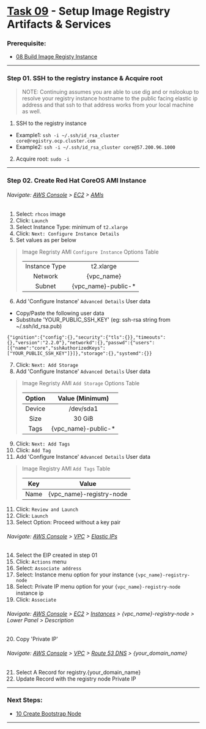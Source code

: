 # [Task 09](../tasks/registry) - Setup Image Registry Artifacts & Services
### Prerequisite:
  + [08 Build Image Registy Instance]
--------------------------------------------------------------------------------
### Step 01\. SSH to the registry instance & Acquire root
>   NOTE:
>   Continuing assumes you are able to use dig and or nslookup to resolve your
>   registry instance hostname to the public facing elastic ip address and that
>   ssh to that address works from your local machine as well.

  1. SSH to the registry instance
  - Example1: ` ssh -i ~/.ssh/id_rsa_cluster core@registry.ocp.cluster.com `
  - Example2: ` ssh -i ~/.ssh/id_rsa_cluster core@57.200.96.1000 `
  2. Acquire root: ` sudo -i `

---------------------------------------------------------------------------------
### Step 02\. Create Red Hat CoreOS AMI Instance
###### Navigate: [AWS Console] > [EC2] > [AMIs]
  1. Select: `rhcos` image
  2. Click: `Launch`
  3. Select Instance Type: minimum of `t2.xlarge`
  4. Click: `Next: Configure Instance Details`
  5. Set values as per below

>   Image Regristy AMI `Configure Instance` Options Table
>
>   |                |                     |
>   |:--------------:|:-------------------:|
>   | Instance Type  | t2.xlarge           |
>   | Network        | {vpc_name}          |
>   | Subnet         | {vpc_name}-public-* |

  6. Add 'Configure Instance' `Advanced Details` User data        
  - Copy/Paste the following user data        
  - Substitute 'YOUR\_PUBLIC\_SSH\_KEY' (eg: ssh-rsa string from ~/.ssh/id\_rsa.pub)   
```
{"ignition":{"config":{},"security":{"tls":{}},"timeouts":{},"version":"2.2.0"},"networkd":{},"passwd":{"users":[{"name":"core","sshAuthorizedKeys":["YOUR_PUBLIC_SSH_KEY"]}]},"storage":{},"systemd":{}}
```

  7. Click: `Next: Add Storage`
  8. Add 'Configure Instance' `Advanced Details` User data        
>   Image Regristy AMI `Add Storage` Options Table
>
>   | Option         | Value (Minimum)     |
>   |:--------------:|:-------------------:|
>   | Device         | /dev/sda1           |
>   | Size           | 30 GiB              |
>   | Tags           | {vpc_name}-public-* |

  9. Click: `Next: Add Tags`
  9. Click: `Add Tag`
 10. Add 'Configure Instance' `Advanced Details` User data        
>   Image Registry AMI `Add Tags` Table
>
>   | Key  | Value                    |
>   |:----:|:------------------------:|
>   | Name | {vpc_name}-registry-node |

 11. Click: `Review and Launch`
 12. Click: `Launch`
 13. Select Option: Proceed without a key pair

###### Navigate: [AWS Console] > [VPC] > [Elastic IPs]
 14. Select the EIP created in step 01
 15. Click: `Actions` menu
 16. Select: `Associate address`
 17. Select: Instance menu option for your instance `{vpc_name}-registry-node`
 18. Select: Private IP menu option for your `{vpc_name}-registry-node` instance ip
 19. Click: `Associate`

###### Navigate: [AWS Console] > [EC2] > [Instances] > {vpc_name}-registry-node > Lower Panel > Description
 20. Copy 'Private IP'

###### Navigate: [AWS Console] > [VPC] > [Route 53 DNS] > {your_domain_name}
 21. Select A Record for registry.{your\_domain\_name}
 22. Update Record with the registry node Private IP

---------------------------------------------------------------------------------
### Next Steps:
  + [10 Create Bootstrap Node]
--------------------------------------------------------------------------------
[08 Build Image Registy Instance]:../manual/08_ImageRegistryInstance.md
[10 Create Bootstrap Node]:../manual/10_Bootstrap.md
[EC2]:https://console.amazonaws-us-gov.com/ec2/home
[VPC]:https://console.amazonaws-us-gov.com/vpc/home
[AMIs]:https://console.amazonaws-us-gov.com/ec2/home#Images
[Instances]:https://console.amazonaws-us-gov.com/ec2/home#Instances
[AWS Console]:https://console.amazonaws-us-gov.com/console/home
[Elastic IPs]:https://console.amazonaws-us-gov.com/vpc/home#Addresses
[Route 53 DNS]:https://console.amazonaws-us-gov.com/route53/home
